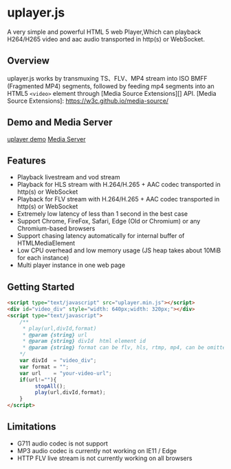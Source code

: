 # uplayer.js
A very simple and powerful HTML 5 web Player,Which can playback H264/H265 video and aac audio transported in http(s) or WebSocket.

## Overview
uplayer.js works by transmuxing TS、FLV、MP4 stream into ISO BMFF (Fragmented MP4) segments, followed by feeding mp4 segments into an HTML5 `<video>` element through [Media Source Extensions][] API.
[Media Source Extensions]: https://w3c.github.io/media-source/

## Demo and Media Server
[uplayer demo](http://player.ruiboyun.cn/)
[Media Server](http://www.ruiboyun.com/)
## Features
- Playback livestream and vod stream
- Playback for HLS stream with H.264/H.265 + AAC codec transported in http(s) or WebSocket
- Playback for FLV stream with H.264/H.265 + AAC codec transported in http(s) or WebSocket
- Extremely low latency of less than 1 second in the best case
- Support Chrome, FireFox, Safari, Edge (Old or Chromium) or any Chromium-based browsers
- Support chasing latency automatically for internal buffer of HTMLMediaElement
- Low CPU overhead and low memory usage (JS heap takes about 10MiB for each instance)
- Multi player instance in one web page

## Getting Started
```html
<script type="text/javascript" src="uplayer.min.js"></script>
<div id="video_div" style="width: 640px;width: 320px;"></div>
<script type="text/javascript">
    /**
     * play(url,divId,format)
     * @param {string} url    
     * @param {string} divId  html element id 
     * @param {string} format can be flv, hls, rtmp, mp4, can be omitted
    */
    var divId  = "video_div";
    var format = "";
    var url    = "your-video-url";
    if(url!=""){
         stopAll();
         play(url,divId,format);
    }
</script>
```

## Limitations
- G711 audio codec is not support
- MP3 audio codec is currently not working on IE11 / Edge
- HTTP FLV live stream is not currently working on all browsers

